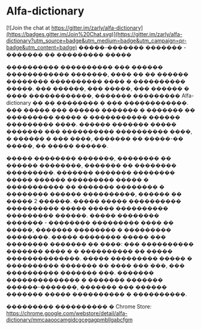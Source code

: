 Alfa-dictionary
===============

[![Join the chat at https://gitter.im/zarly/alfa-dictionary](https://badges.gitter.im/Join%20Chat.svg)](https://gitter.im/zarly/alfa-dictionary?utm_source=badge&utm_medium=badge&utm_campaign=pr-badge&utm_content=badge)
�����-������� ������� - ������� �� ��������� �����

���������� ���������� ��� ������ ������������ �������, ���� �� �� ������ �������� ���������� ���� � ���������� �����. ��� ������, ��� �����, ��� ������ � ���� ������������, ������� ��������� Alfa-dictionary �� �� �������� � ��� ������������. ��� ����� ��� ������ ������� � ������� �� ��������� ����� � ����������� ������ ��������� ����. ������ ������� ����� ������� ��� ���������� ���������� ����, � ������ � ��� ����, ������� �� �����-�� �����, �� ����� ������. 

����� �������� �������, �������� �� ������ ��������, ������� �� �������� ���������. ������� ������� �������� ����� ������ ��������� ����� � ����������� �� ������� �������� � �������� ������ ����������, ������ �� ����� 2 ������. ����� ����� ���������� ���������� ����� ����� ���������� ��������� ������. ����� �������� ������� - �������� ��������� ���� �� �����, ������� �������� � ��������� ��������. ����� �������� ����� ��� �������� ������� �� ����: ��� ���������� ������� ���� � � ���������� �� ����� ��������������. ����� ��������� ����� � ���������� ������� �� ���� ��� ���, ��� ���������� ������� ���. ������� �������������� � ������� ������� ������-�������, ������� ��� ������ ������� ����� ���������� � ����������.

��������� ���������� � Chrome Store: https://chrome.google.com/webstore/detail/alfa-dictionary/mmcaaoocamgidcgcegagpmbllgabcfgm
